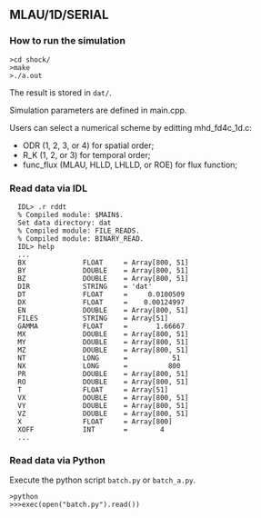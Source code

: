 ## MLAU/1D/SERIAL

### How to run the simulation
```
>cd shock/
>make
>./a.out
```

The result is stored in `dat/`.

Simulation parameters are defined in main.cpp.

Users can select a numerical scheme by editting mhd_fd4c_1d.c:
- ODR (1, 2, 3, or 4) for spatial order;
- R_K (1, 2, or 3) for temporal order;
- func_flux (MLAU, HLLD, LHLLD, or ROE) for flux function;

### Read data via IDL
```
  IDL> .r rddt
  % Compiled module: $MAIN$.
  Set data directory: dat
  % Compiled module: FILE_READS.
  % Compiled module: BINARY_READ.
  IDL> help
  ...
  BX              FLOAT     = Array[800, 51]
  BY              DOUBLE    = Array[800, 51]
  BZ              DOUBLE    = Array[800, 51]
  DIR             STRING    = 'dat'
  DT              FLOAT     =     0.0100509
  DX              FLOAT     =    0.00124997
  EN              DOUBLE    = Array[800, 51]
  FILES           STRING    = Array[51]
  GAMMA           FLOAT     =       1.66667
  MX              DOUBLE    = Array[800, 51]
  MY              DOUBLE    = Array[800, 51]
  MZ              DOUBLE    = Array[800, 51]
  NT              LONG      =           51
  NX              LONG      =          800
  PR              DOUBLE    = Array[800, 51]
  RO              DOUBLE    = Array[800, 51]
  T               FLOAT     = Array[51]
  VX              DOUBLE    = Array[800, 51]
  VY              DOUBLE    = Array[800, 51]
  VZ              DOUBLE    = Array[800, 51]
  X               FLOAT     = Array[800]
  XOFF            INT       =        4
  ...  

```

### Read data via Python
Execute the python script `batch.py` or `batch_a.py`.

```
>python
>>>exec(open("batch.py").read())
```

